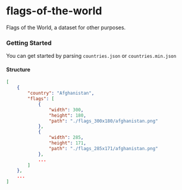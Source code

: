 # flags-of-the-world

Flags of the World, a dataset for other purposes.

### Getting Started

You can get started by parsing `countries.json` or `countries.min.json`

#### Structure

```json
[
	{
		"country": "Afghanistan",
		"flags": [
			{
				"width": 300,
				"height": 180,
				"path": "./flags_300x180/afghanistan.png"
			},
			{
				"width": 285,
				"height": 171,
				"path": "./flags_285x171/afghanistan.png"
			},
            ...
        ]
    },
    ...
]
```
